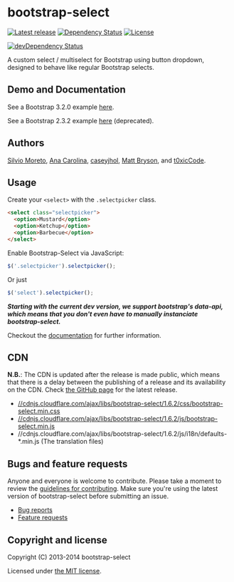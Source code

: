 bootstrap-select
================

[![Latest release](http://img.shields.io/github/release/silviomoreto/bootstrap-select.svg)](https://github.com/silviomoreto/bootstrap-select/releases/latest)
[![Dependency Status](https://david-dm.org/silviomoreto/bootstrap-select.svg)](https://david-dm.org/silviomoreto/bootstrap-select)
[![License](https://img.shields.io/badge/license-MIT-brightgreen.svg)](LICENSE)

[![devDependency Status](https://david-dm.org/silviomoreto/bootstrap-select/dev-status.svg)](https://david-dm.org/silviomoreto/bootstrap-select#info=devDependencies)

A custom select / multiselect for Bootstrap using button dropdown, designed to behave like regular Bootstrap selects.

## Demo and Documentation

See a Bootstrap 3.2.0 example [here](http://silviomoreto.github.io/bootstrap-select/3).

See a Bootstrap 2.3.2 example [here](http://silviomoreto.github.io/bootstrap-select) (deprecated).

## Authors

[Silvio Moreto](https://github.com/silviomoreto),
[Ana Carolina](https://github.com/anacarolinats),
[caseyjhol](https://github.com/caseyjhol),
[Matt Bryson](https://github.com/mattbryson), and
[t0xicCode](https://github.com/t0xicCode).

## Usage

Create your `<select>` with the `.selectpicker` class.
```html
<select class="selectpicker">
  <option>Mustard</option>
  <option>Ketchup</option>
  <option>Barbecue</option>
</select>
```

Enable Bootstrap-Select via JavaScript:
```js
$('.selectpicker').selectpicker();
```
Or just
```js
$('select').selectpicker();
```

***Starting with the current dev version, we support bootstrap's data-api, which means that you don't even have to manually instanciate bootstrap-select.***

Checkout the [documentation](http://silviomoreto.github.io/bootstrap-select) for further information.

## CDN

**N.B.**: The CDN is updated after the release is made public, which means that there is a delay between the publishing of a release and its availability on the CDN. Check [the GitHub page](https://github.com/silviomoreto/bootstrap-select/releases) for the latest release.

* [//cdnjs.cloudflare.com/ajax/libs/bootstrap-select/1.6.2/css/bootstrap-select.min.css](//cdnjs.cloudflare.com/ajax/libs/bootstrap-select/1.6.2/css/bootstrap-select.min.css)
* [//cdnjs.cloudflare.com/ajax/libs/bootstrap-select/1.6.2/js/bootstrap-select.min.js](//cdnjs.cloudflare.com/ajax/libs/bootstrap-select/1.6.2/js/bootstrap-select.min.js)
* //cdnjs.cloudflare.com/ajax/libs/bootstrap-select/1.6.2/js/i18n/defaults-*.min.js (The translation files)

## Bugs and feature requests

Anyone and everyone is welcome to contribute. Please take a moment to
review the [guidelines for contributing](CONTRIBUTING.md). Make sure you're using the latest version of bootstrap-select before submitting an issue.

* [Bug reports](CONTRIBUTING.md#bug-reports)
* [Feature requests](CONTRIBUTING.md#feature-requests)

## Copyright and license

Copyright (C) 2013-2014 bootstrap-select

Licensed under [the MIT license](LICENSE).
